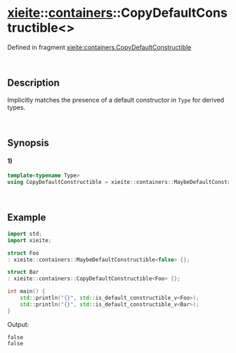 # [xieite](../../xieite.md)\:\:[containers](../../containers.md)\:\:CopyDefaultConstructible\<\>
Defined in fragment [xieite:containers.CopyDefaultConstructible](../../../src/containers/maybe_default_constructible.cpp)

&nbsp;

## Description
Implicitly matches the presence of a default constructor in `Type` for derived types.

&nbsp;

## Synopsis
#### 1)
```cpp
template<typename Type>
using CopyDefaultConstructible = xieite::containers::MaybeDefaultConstructible<std::is_default_constructible_v<Type>>;
```

&nbsp;

## Example
```cpp
import std;
import xieite;

struct Foo
: xieite::containers::MaybeDefaultConstructible<false> {};

struct Bar
: xieite::containers::CopyDefaultConstructible<Foo> {};

int main() {
    std::println("{}", std::is_default_constructible_v<Foo>);
    std::println("{}", std::is_default_constructible_v<Bar>);
}
```
Output:
```
false
false
```
